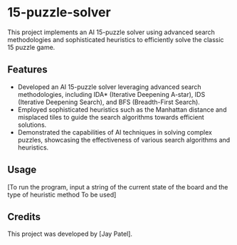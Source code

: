 # 15-puzzle-solver

This project implements an AI 15-puzzle solver using advanced search methodologies and sophisticated heuristics to efficiently solve the classic 15 puzzle game.

## Features

- Developed an AI 15-puzzle solver leveraging advanced search methodologies, including IDA* (Iterative Deepening A-star), IDS (Iterative Deepening Search), and BFS (Breadth-First Search).
- Employed sophisticated heuristics such as the Manhattan distance and misplaced tiles to guide the search algorithms towards efficient solutions.
- Demonstrated the capabilities of AI techniques in solving complex puzzles, showcasing the effectiveness of various search algorithms and heuristics.

## Usage

[To run the program, input a string of the current state of the board and the type of heuristic method
To be used]

## Credits

This project was developed by [Jay Patel].
